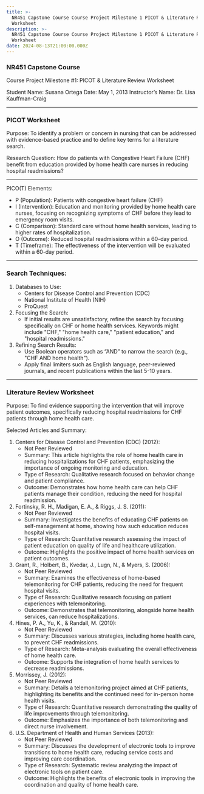 ```yaml
---
title: >-
  NR451 Capstone Course Course Project Milestone 1 PICOT & Literature Review
  Worksheet
description: >-
  NR451 Capstone Course Course Project Milestone 1 PICOT & Literature Review
  Worksheet
date: 2024-08-13T21:00:00.000Z
---
```


### NR451 Capstone Course

Course Project Milestone #1: PICOT & Literature Review Worksheet

Student Name: Susana Ortega
Date: May 1, 2013
Instructor’s Name: Dr. Lisa Kauffman-Craig

***

### PICOT Worksheet

Purpose:
To identify a problem or concern in nursing that can be addressed with evidence-based practice and to define key terms for a literature search.

Research Question:
How do patients with Congestive Heart Failure (CHF) benefit from education provided by home health care nurses in reducing hospital readmissions?

***

PICO(T) Elements:

* P (Population):
  Patients with congestive heart failure (CHF)
* I (Intervention):
  Education and monitoring provided by home health care nurses, focusing on recognizing symptoms of CHF before they lead to emergency room visits.
* C (Comparison):
  Standard care without home health services, leading to higher rates of hospitalization.
* O (Outcome):
  Reduced hospital readmissions within a 60-day period.
* T (Timeframe):
  The effectiveness of the intervention will be evaluated within a 60-day period.

***

### Search Techniques:

1. Databases to Use:
   * Centers for Disease Control and Prevention (CDC)
   * National Institute of Health (NIH)
   * ProQuest
2. Focusing the Search:
   * If initial results are unsatisfactory, refine the search by focusing specifically on CHF or home health services. Keywords might include "CHF," "home health care," "patient education," and "hospital readmissions."
3. Refining Search Results:
   * Use Boolean operators such as “AND” to narrow the search (e.g., "CHF AND home health").
   * Apply final limiters such as English language, peer-reviewed journals, and recent publications within the last 5-10 years.

***

### Literature Review Worksheet

Purpose:
To find evidence supporting the intervention that will improve patient outcomes, specifically reducing hospital readmissions for CHF patients through home health care.

Selected Articles and Summary:

1. Centers for Disease Control and Prevention (CDC) (2012):
   * Not Peer Reviewed
   * Summary: This article highlights the role of home health care in reducing hospitalizations for CHF patients, emphasizing the importance of ongoing monitoring and education.
   * Type of Research: Qualitative research focused on behavior change and patient compliance.
   * Outcome: Demonstrates how home health care can help CHF patients manage their condition, reducing the need for hospital readmission.
2. Fortinsky, R. H., Madigan, E. A., & Riggs, J. S. (2011):
   * Not Peer Reviewed
   * Summary: Investigates the benefits of educating CHF patients on self-management at home, showing how such education reduces hospital visits.
   * Type of Research: Quantitative research assessing the impact of patient education on quality of life and healthcare utilization.
   * Outcome: Highlights the positive impact of home health services on patient outcomes.
3. Grant, R., Holbert, B., Kvedar, J., Lugn, N., & Myers, S. (2006):
   * Not Peer Reviewed
   * Summary: Examines the effectiveness of home-based telemonitoring for CHF patients, reducing the need for frequent hospital visits.
   * Type of Research: Qualitative research focusing on patient experiences with telemonitoring.
   * Outcome: Demonstrates that telemonitoring, alongside home health services, can reduce hospitalizations.
4. Hines, P. A., Yu, K., & Randall, M. (2010):
   * Not Peer Reviewed
   * Summary: Discusses various strategies, including home health care, to prevent CHF readmissions.
   * Type of Research: Meta-analysis evaluating the overall effectiveness of home health care.
   * Outcome: Supports the integration of home health services to decrease readmissions.
5. Morrissey, J. (2012):
   * Not Peer Reviewed
   * Summary: Details a telemonitoring project aimed at CHF patients, highlighting its benefits and the continued need for in-person home health visits.
   * Type of Research: Quantitative research demonstrating the quality of life improvements through telemonitoring.
   * Outcome: Emphasizes the importance of both telemonitoring and direct nurse involvement.
6. U.S. Department of Health and Human Services (2013):
   * Not Peer Reviewed
   * Summary: Discusses the development of electronic tools to improve transitions to home health care, reducing service costs and improving care coordination.
   * Type of Research: Systematic review analyzing the impact of electronic tools on patient care.
   * Outcome: Highlights the benefits of electronic tools in improving the coordination and quality of home health care.
